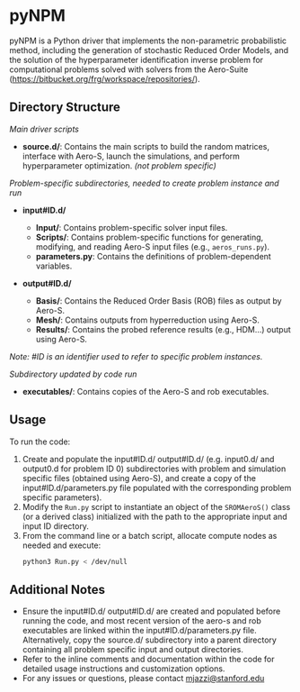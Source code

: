 	
# pyNPM

pyNPM is a Python driver that implements the non-parametric probabilistic method, including the generation of stochastic Reduced Order Models, and the solution of the hyperparameter identification inverse problem for computational problems solved with solvers from the Aero-Suite (https://bitbucket.org/frg/workspace/repositories/).

## Directory Structure
*Main driver scripts* 
- **source.d/**: Contains the main scripts to build the random matrices, interface with Aero-S, launch the simulations, and perform hyperparameter optimization. *(not problem specific)*

*Problem-specific subdirectories, needed to create problem instance and run* 
- **input#ID.d/** 
  - **Input/**: Contains problem-specific solver input files.
  - **Scripts/**: Contains problem-specific functions for generating, modifying, and reading Aero-S input files (e.g., `aeros_runs.py`).
  - **parameters.py**: Contains the definitions of problem-dependent variables.

- **output#ID.d/** 
  - **Basis/**: Contains the Reduced Order Basis (ROB) files as output by Aero-S.
  - **Mesh/**: Contains outputs from hyperreduction using Aero-S.
  - **Results/**: Contains the probed reference results (e.g., HDM...) output using Aero-S.

*Note: #ID is an identifier used to refer to specific problem instances.*

*Subdirectory updated by code run* 
- **executables/**: Contains copies of the Aero-S and rob executables.

## Usage

To run the code:
1. Create and populate the input#ID.d/ output#ID.d/ (e.g. input0.d/ and output0.d for problem ID 0) subdirectories with problem and simulation specific files (obtained using Aero-S), and create a copy of the input#ID.d/parameters.py file populated with the corresponding problem specific parameters).
2. Modify the `Run.py` script to instantiate an object of the `SROMAeroS()` class (or a derived class) initialized with the path to the appropriate input and input ID directory.
3. From the command line or a batch script, allocate compute nodes as needed and execute:
    ```bash
    python3 Run.py < /dev/null
    ```

## Additional Notes
- Ensure the input#ID.d/ output#ID.d/ are created and populated before running the code, and most recent version of the aero-s and rob executables are linked within the input#ID.d/parameters.py file. Alternatively, copy the source.d/ subdirectory into a parent directory containing all problem specific input and output directories.  
- Refer to the inline comments and documentation within the code for detailed usage instructions and customization options.
- For any issues or questions, please contact mjazzi@stanford.edu
